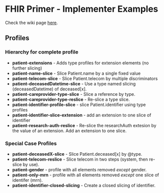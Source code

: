 # FHIR Primer - Implementer Examples

Check the wiki page [here](https://github.com/chrisgrenz/FHIR-Primer/wiki).

## Profiles

### Hierarchy for complete profile
* **patient-extensions** - Adds type profiles for extension elements (no further slicing)
* **patient-name-slice** - Slice Patient.name by a single fixed value
* **patient-telecom-slice** - Slice Patient.telecom by multiple discriminators
* **patient-deceasedDatetime-slice** - Use a type named slicing (deceasedDatetime) of deceased[x].
* **patient-careprovider-type-slice** - Slice a reference by type.
* **patient-careprovider-type-reslice** - Re-slice a type slice. 
* **patient-identifier-profile-slice** - slice Patient.identifier using type profiles
* **patient-identifier-slice-extension** - add an extension to one slice of identifier
* **patient-research-auth-reslice** - Re-slice the researchAuth extesion by the value of an extension.  Add an extension to one slice.


### Special Case Profiles
* **patient-deceasedX-slice** - Slice Patient.deceased[x] by @type.
* **patient-telecom-reslice** - Slice telecom in two steps (system, then re-slice by use).
* **patient-gender** - profile with all elements removed _except_ gender.
* **patient-only-mrn** - profile with all elements removed _except_ one slice of identifer (mrn).
* **patient-identifier-closed-slicing** - Create a closed slicing of identifier.